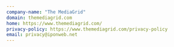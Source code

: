 ```yaml
---
company-name: "The MediaGrid"
domain: themediagrid.com
home: https://www.themediagrid.com/
privacy-policy: https://www.themediagrid.com/privacy-policy
email: privacy@iponweb.net
---
```




